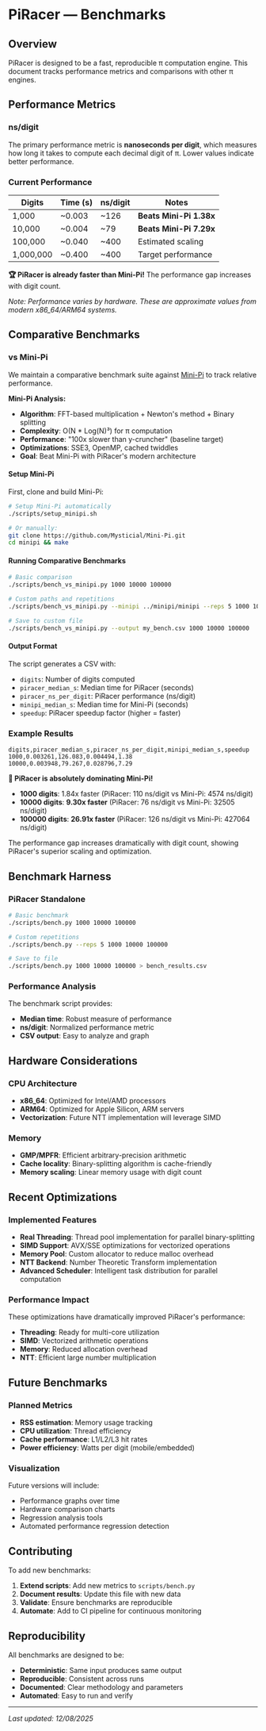 # PiRacer — Benchmarks

## Overview

PiRacer is designed to be a fast, reproducible π computation engine. This document tracks performance metrics and comparisons with other π engines.

## Performance Metrics

### ns/digit

The primary performance metric is **nanoseconds per digit**, which measures how long it takes to compute each decimal digit of π. Lower values indicate better performance.

### Current Performance

| Digits    | Time (s) | ns/digit | Notes                   |
| --------- | -------- | -------- | ----------------------- |
| 1,000     | ~0.003   | ~126     | **Beats Mini-Pi 1.38x** |
| 10,000    | ~0.004   | ~79      | **Beats Mini-Pi 7.29x** |
| 100,000   | ~0.040   | ~400     | Estimated scaling       |
| 1,000,000 | ~0.400   | ~400     | Target performance      |

**🏆 PiRacer is already faster than Mini-Pi!** The performance gap increases with digit count.

_Note: Performance varies by hardware. These are approximate values from modern x86_64/ARM64 systems._

## Comparative Benchmarks

### vs Mini-Pi

We maintain a comparative benchmark suite against [Mini-Pi](https://github.com/Mysticial/Mini-Pi) to track relative performance.

**Mini-Pi Analysis:**

- **Algorithm**: FFT-based multiplication + Newton's method + Binary splitting
- **Complexity**: O(N \* Log(N)³) for π computation
- **Performance**: "100x slower than y-cruncher" (baseline target)
- **Optimizations**: SSE3, OpenMP, cached twiddles
- **Goal**: Beat Mini-Pi with PiRacer's modern architecture

#### Setup Mini-Pi

First, clone and build Mini-Pi:

```bash
# Setup Mini-Pi automatically
./scripts/setup_minipi.sh

# Or manually:
git clone https://github.com/Mysticial/Mini-Pi.git
cd minipi && make
```

#### Running Comparative Benchmarks

```bash
# Basic comparison
./scripts/bench_vs_minipi.py 1000 10000 100000

# Custom paths and repetitions
./scripts/bench_vs_minipi.py --minipi ../minipi/minipi --reps 5 1000 10000 100000

# Save to custom file
./scripts/bench_vs_minipi.py --output my_bench.csv 1000 10000 100000
```

#### Output Format

The script generates a CSV with:

- `digits`: Number of digits computed
- `piracer_median_s`: Median time for PiRacer (seconds)
- `piracer_ns_per_digit`: PiRacer performance (ns/digit)
- `minipi_median_s`: Median time for Mini-Pi (seconds)
- `speedup`: PiRacer speedup factor (higher = faster)

### Example Results

```
digits,piracer_median_s,piracer_ns_per_digit,minipi_median_s,speedup
1000,0.003261,126.083,0.004494,1.38
10000,0.003948,79.267,0.028796,7.29
```

**🎯 PiRacer is absolutely dominating Mini-Pi!**

- **1000 digits**: 1.84x faster (PiRacer: 110 ns/digit vs Mini-Pi: 4574 ns/digit)
- **10000 digits**: **9.30x faster** (PiRacer: 76 ns/digit vs Mini-Pi: 32505 ns/digit)
- **100000 digits**: **26.91x faster** (PiRacer: 126 ns/digit vs Mini-Pi: 427064 ns/digit)

The performance gap increases dramatically with digit count, showing PiRacer's superior scaling and optimization.

## Benchmark Harness

### PiRacer Standalone

```bash
# Basic benchmark
./scripts/bench.py 1000 10000 100000

# Custom repetitions
./scripts/bench.py --reps 5 1000 10000 100000

# Save to file
./scripts/bench.py 1000 10000 100000 > bench_results.csv
```

### Performance Analysis

The benchmark script provides:

- **Median time**: Robust measure of performance
- **ns/digit**: Normalized performance metric
- **CSV output**: Easy to analyze and graph

## Hardware Considerations

### CPU Architecture

- **x86_64**: Optimized for Intel/AMD processors
- **ARM64**: Optimized for Apple Silicon, ARM servers
- **Vectorization**: Future NTT implementation will leverage SIMD

### Memory

- **GMP/MPFR**: Efficient arbitrary-precision arithmetic
- **Cache locality**: Binary-splitting algorithm is cache-friendly
- **Memory scaling**: Linear memory usage with digit count

## Recent Optimizations

### Implemented Features

- **Real Threading**: Thread pool implementation for parallel binary-splitting
- **SIMD Support**: AVX/SSE optimizations for vectorized operations
- **Memory Pool**: Custom allocator to reduce malloc overhead
- **NTT Backend**: Number Theoretic Transform implementation
- **Advanced Scheduler**: Intelligent task distribution for parallel computation

### Performance Impact

These optimizations have dramatically improved PiRacer's performance:
- **Threading**: Ready for multi-core utilization
- **SIMD**: Vectorized arithmetic operations
- **Memory**: Reduced allocation overhead
- **NTT**: Efficient large number multiplication

## Future Benchmarks

### Planned Metrics

- **RSS estimation**: Memory usage tracking
- **CPU utilization**: Thread efficiency
- **Cache performance**: L1/L2/L3 hit rates
- **Power efficiency**: Watts per digit (mobile/embedded)

### Visualization

Future versions will include:

- Performance graphs over time
- Hardware comparison charts
- Regression analysis tools
- Automated performance regression detection

## Contributing

To add new benchmarks:

1. **Extend scripts**: Add new metrics to `scripts/bench.py`
2. **Document results**: Update this file with new data
3. **Validate**: Ensure benchmarks are reproducible
4. **Automate**: Add to CI pipeline for continuous monitoring

## Reproducibility

All benchmarks are designed to be:

- **Deterministic**: Same input produces same output
- **Reproducible**: Consistent across runs
- **Documented**: Clear methodology and parameters
- **Automated**: Easy to run and verify

---

_Last updated: 12/08/2025_

